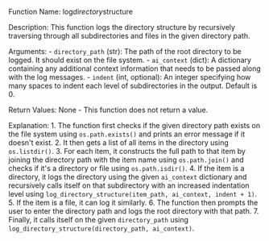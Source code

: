 <p>Function Name: log<em>directory</em>structure</p>

<p>Description: This function logs the directory structure by recursively traversing through all subdirectories and files in the given directory path.</p>

<p>Arguments:
- <code>directory_path</code> (str): The path of the root directory to be logged. It should exist on the file system.
- <code>ai_context</code> (dict): A dictionary containing any additional context information that needs to be passed along with the log messages.
- <code>indent</code> (int, optional): An integer specifying how many spaces to indent each level of subdirectories in the output. Default is 0.</p>

<p>Return Values:
None - This function does not return a value.</p>

<p>Explanation:
1. The function first checks if the given directory path exists on the file system using <code>os.path.exists()</code> and prints an error message if it doesn't exist.
2. It then gets a list of all items in the directory using <code>os.listdir()</code>.
3. For each item, it constructs the full path to that item by joining the directory path with the item name using <code>os.path.join()</code> and checks if it's a directory or file using <code>os.path.isdir()</code>.
4. If the item is a directory, it logs the directory using the given <code>ai_context</code> dictionary and recursively calls itself on that subdirectory with an increased indentation level using <code>log_directory_structure(item_path, ai_context, indent + 1)</code>.
5. If the item is a file, it can log it similarly.
6. The function then prompts the user to enter the directory path and logs the root directory with that path.
7. Finally, it calls itself on the given <code>directory_path</code> using <code>log_directory_structure(directory_path, ai_context)</code>.</p>
